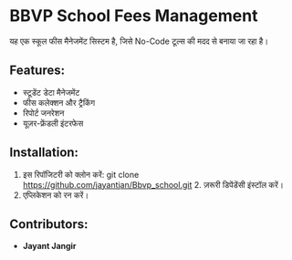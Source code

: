 # BBVP School Fees Management

यह एक स्कूल फीस मैनेजमेंट सिस्टम है, जिसे No-Code टूल्स की मदद से बनाया जा रहा है।

## Features:
- स्टूडेंट डेटा मैनेजमेंट  
- फीस कलेक्शन और ट्रैकिंग  
- रिपोर्ट जनरेशन  
- यूज़र-फ्रेंडली इंटरफेस  

## Installation:
1. इस रिपॉजिटरी को क्लोन करें:
   git clone https://github.com/jayantjan/Bbvp_school.git
   2. ज़रूरी डिपेंडेंसी इंस्टॉल करें।  
3. एप्लिकेशन को रन करें।  

## Contributors:
- **Jayant Jangir**
